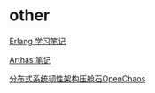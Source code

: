 # other

[Erlang 学习笔记](20220614-erlang-note.md)

[Arthas 笔记](20230306-arthas-note.md)

[分布式系统韧性架构压舱石OpenChaos](20230306-openchaos.md)

